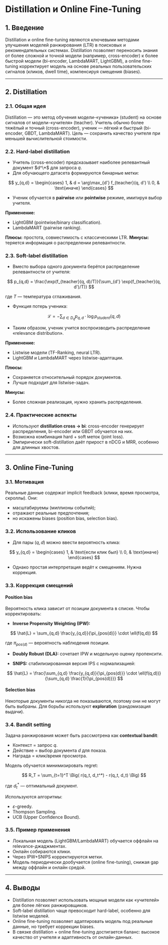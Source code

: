 # Distillation и Online Fine-Tuning

## 1. Введение

Distillation и online fine-tuning являются ключевыми методами улучшения моделей ранжирования (LTR) в поисковых и рекомендательных системах. Distillation позволяет переносить знания от более сложной и точной модели (например, cross-encoder) к более быстрой модели (bi-encoder, LambdaMART, LightGBM), а online fine-tuning корректирует модель на основе реальных пользовательских сигналов (кликов, dwell time), компенсируя смещения (biases).

---

## 2. Distillation

### 2.1. Общая идея

Distillation — это метод обучения модели-«ученика» (student) на основе сигналов от модели-«учителя» (teacher). Учитель обычно более тяжёлый и точный (cross-encoder), ученик — лёгкий и быстрый (bi-encoder, GBDT, LambdaMART). Цель — сохранить качество учителя при меньшей вычислительной стоимости.

### 2.2. Hard-label distillation

- Учитель (cross-encoder) предсказывает наиболее релевантный документ $d^\*$ для запроса $q$.
- Для обучающего датасета формируются бинарные метки:

$$
y_{q,d} = \begin{cases}
1, & d = \arg\max_{d'} f_{teacher}(q, d') \\
0, & \text{иначе}
\end{cases}
$$

- Ученик обучается в **pairwise** или **pointwise** режиме, имитируя выбор учителя.

**Применение:**

- LightGBM (pointwise/binary classification).
- LambdaMART (pairwise ranking).

**Плюсы:** простота, совместимость с классическими LTR.
**Минусы:** теряется информация о распределении релевантности.

### 2.3. Soft-label distillation

- Вместо выбора одного документа берётся распределение релевантности от учителя:

$$
p_{q,d} = \frac{\exp(f_{teacher}(q, d)/T)}{\sum_{d'} \exp(f_{teacher}(q, d')/T)}
$$

где $T$ — температура сглаживания.

- Функция потерь ученика:

$$
\mathcal{L} = - \sum_{d \in D_q} p_{q,d} \cdot \log p_{student}(q,d)
$$

- Таким образом, ученик учится воспроизводить распределение «relevance distribution».

**Применение:**

- Listwise модели (TF-Ranking, neural LTR).
- LightGBM и LambdaMART через listwise-адаптации.

**Плюсы:**

- Сохраняется относительный порядок документов.
- Лучше подходит для listwise-задач.

**Минусы:**

- Более сложная реализация, нужно хранить распределения.

### 2.4. Практические аспекты

- Используют **distillation cross → bi**: cross-encoder генерирует распределения, bi-encoder или GBDT обучается на них.
- Возможна комбинация hard + soft меток (joint loss).
- Эмпирически soft-distillation даёт прирост в nDCG и MRR, особенно для длинных хвостов.

---

## 3. Online Fine-Tuning

### 3.1. Мотивация

Реальные данные содержат implicit feedback (клики, время просмотра, скроллы). Они:

- масштабируемы (миллионы событий);
- отражают реальные предпочтения;
- но искажены biases (position bias, selection bias).

### 3.2. Использование кликов

- Для пары $(q,d)$ можно ввести вероятность клика:

$$
y_{q,d} = \begin{cases} 1, & \text{если клик был} \\ 0, & \text{иначе} \end{cases}
$$

- Однако простая интерпретация ведёт к смещениям. Нужна коррекция.

### 3.3. Коррекция смещений

#### Position bias

Вероятность клика зависит от позиции документа в списке. Чтобы корректировать:

- **Inverse Propensity Weighting (IPW):**

$$
\hat{L} = \sum_{q,d} \frac{y_{q,d}}{\pi_{pos(d)}} \cdot \ell(f(q,d))
$$

где $\pi_{pos(d)}$ — вероятность наблюдения позиции.

- **Doubly Robust (DLA):** сочетает IPW и модельную оценку пропенсити.

- **SNIPS:** стабилизированная версия IPS с нормализацией:

$$
\hat{L} = \frac{\sum_{q,d} \frac{y_{q,d}}{\pi_{pos(d)}} \cdot \ell(f(q,d))}{\sum_{q,d} \frac{1}{\pi_{pos(d)}}}
$$

#### Selection bias

Некоторые документы никогда не показываются, поэтому они не могут быть выбраны. Для борьбы используют **exploration** (рандомизация выдачи).

### 3.4. Bandit setting

Задача ранжирования может быть рассмотрена как **contextual bandit**:

- Контекст = запрос $q$.
- Действие = выбор документа $d$ для показа.
- Награда = клик/время просмотра.

Модель обучается минимизировать regret:

$$
R_T = \sum_{t=1}^T \Big( r(q_t, d_t^*) - r(q_t, d_t) \Big)
$$

где $d_t^*$ — оптимальный документ.

Используются алгоритмы:

- $\varepsilon$-greedy.
- Thompson Sampling.
- UCB (Upper Confidence Bound).

### 3.5. Пример применения

- Локальная модель (LightGBM/LambdaMART) обучается оффлайн на relevance-джаджментах.
- Онлайн собираются клики.
- Через IPW+SNIPS корректируются метки.
- Модель периодически дообучается (online fine-tuning), снижая gap между оффлайн и онлайн средой.

---

## 4. Выводы

- Distillation позволяет использовать мощные модели как «учителей» для более лёгких ранжировщиков.
- Soft-label distillation чаще превосходит hard-label, особенно для listwise моделей.
- Online fine-tuning позволяет адаптировать модель под реальные данные, но требует коррекции biases.
- В связке distillation + online fine-tuning достигается баланс: высокое качество от учителя и адаптивность от онлайн-данных.

